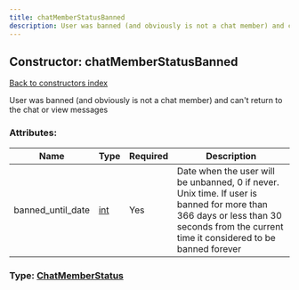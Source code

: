 ```yaml
---
title: chatMemberStatusBanned
description: User was banned (and obviously is not a chat member) and can't return to the chat or view messages
---
```

## Constructor: chatMemberStatusBanned  
[Back to constructors index](index.md)



User was banned (and obviously is not a chat member) and can't return to the chat or view messages

### Attributes:

| Name     |    Type       | Required | Description |
|----------|---------------|----------|-------------|
|banned\_until\_date|[int](../types/int.md) | Yes|Date when the user will be unbanned, 0 if never. Unix time. If user is banned for more than 366 days or less than 30 seconds from the current time it considered to be banned forever|



### Type: [ChatMemberStatus](../types/ChatMemberStatus.md)


